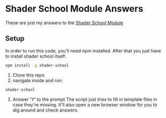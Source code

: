 # Shader School Module Answers

These are just my answers to the [Shader School Module](https://github.com/stackgl/shader-school)

## Setup

In order to run this code, you'll need npm installed. After that you just have to install shader school itself:

```bash
npm install -g shader-school
```

1. Clone this repo
1. navigate inside and run:

  ```bash
  shader-school
  ```
1. Answer 'Y' to the prompt
  The script just tries to fill in template files in case they're missing.
  It'll also open a new browser window for you to dig around and check answers.
